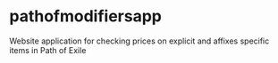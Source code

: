 # pathofmodifiersapp
Website application for checking prices on explicit and affixes specific items in Path of Exile
